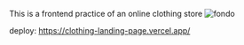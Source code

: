 This is a frontend practice of an online clothing store
![fondo](https://user-images.githubusercontent.com/91487119/222016045-da2fec8b-3cf1-419f-a82b-9a575a988392.png)

deploy: https://clothing-landing-page.vercel.app/
